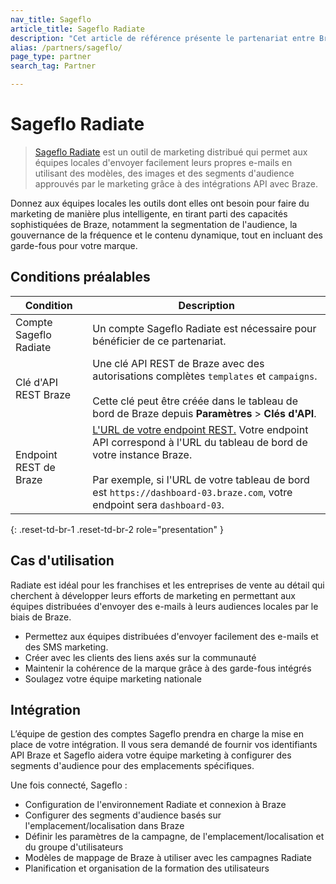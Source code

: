 ```yaml
---
nav_title: Sageflo
article_title: Sageflo Radiate
description: "Cet article de référence présente le partenariat entre Braze et Sageflo, un outil de marketing distribué qui permet aux équipes d'envoyer facilement leurs propres e-mails en utilisant des modèles, des images et des segments d'audience approuvés par le marketing grâce à des intégrations API avec Braze."
alias: /partners/sageflo/
page_type: partner
search_tag: Partner

---
```


# Sageflo Radiate

> [Sageflo Radiate](https://sageflo.com/radiate) est un outil de marketing distribué qui permet aux équipes locales d'envoyer facilement leurs propres e-mails en utilisant des modèles, des images et des segments d'audience approuvés par le marketing grâce à des intégrations API avec Braze.

Donnez aux équipes locales les outils dont elles ont besoin pour faire du marketing de manière plus intelligente, en tirant parti des capacités sophistiquées de Braze, notamment la segmentation de l'audience, la gouvernance de la fréquence et le contenu dynamique, tout en incluant des garde-fous pour votre marque. 

## Conditions préalables

| Condition | Description |
| ----------- | ----------- |
| Compte Sageflo Radiate | Un compte Sageflo Radiate est nécessaire pour bénéficier de ce partenariat. |
| Clé d'API REST Braze | Une clé API REST de Braze avec des autorisations complètes `templates` et `campaigns`. <br><br> Cette clé peut être créée dans le tableau de bord de Braze depuis **Paramètres** > **Clés d'API**. |
| Endpoint REST de Braze | [L'URL de votre endpoint REST.][1] Votre endpoint API correspond à l'URL du tableau de bord de votre instance Braze. <br><br> Par exemple, si l'URL de votre tableau de bord est `https://dashboard-03.braze.com`, votre endpoint sera `dashboard-03`. |
{: .reset-td-br-1 .reset-td-br-2 role="presentation" }

## Cas d'utilisation

Radiate est idéal pour les franchises et les entreprises de vente au détail qui cherchent à développer leurs efforts de marketing en permettant aux équipes distribuées d'envoyer des e-mails à leurs audiences locales par le biais de Braze.

* Permettez aux équipes distribuées d'envoyer facilement des e-mails et des SMS marketing.
* Créer avec les clients des liens axés sur la communauté
* Maintenir la cohérence de la marque grâce à des garde-fous intégrés
* Soulagez votre équipe marketing nationale

## Intégration

L’équipe de gestion des comptes Sageflo prendra en charge la mise en place de votre intégration. Il vous sera demandé de fournir vos identifiants API Braze et Sageflo aidera votre équipe marketing à configurer des segments d'audience pour des emplacements spécifiques. 

Une fois connecté, Sageflo :

* Configuration de l'environnement Radiate et connexion à Braze
* Configurer des segments d'audience basés sur l'emplacement/localisation dans Braze
* Définir les paramètres de la campagne, de l'emplacement/localisation et du groupe d'utilisateurs
* Modèles de mappage de Braze à utiliser avec les campagnes Radiate
* Planification et organisation de la formation des utilisateurs

[1]: {{site.baseurl}}/developer_guide/rest_api/basics/#endpoints